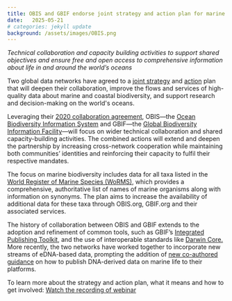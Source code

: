 ```yaml
---
title: OBIS and GBIF endorse joint strategy and action plan for marine biodiversity data
date:   2025-05-21
# categories: jekyll update
background: /assets/images/OBIS.png
---
```


*Technical collaboration and capacity building activities to support shared objectives and ensure free and open access to comprehensive information about life in and around the world’s oceans*

Two global data networks have agreed to a [joint strategy](https://docs.gbif.org/obis-gbif-joint-strategy/en/) and [action](https://docs.gbif.org/obis-gbif-action-plan-2024/en/) plan that will deepen their collaboration,
improve the flows and services of high-quality data about marine and coastal biodiversity, 
and support research and decision-making on the world's oceans.

Leveraging their [2020 collaboration agreement](https://www.gbif.org/news/6M8YYYirX3bK57bHaIpd0U/ocean-biodiversity-information-system-and-gbif-update-and-expand-cooperation-agreement), OBIS—the [Ocean Biodiversity Information System](https://obis.org/) and GBIF—the [Global Biodiversity Information Facility](https://www.gbif.org/)—will focus on wider technical collaboration and shared capacity-building activities. The combined actions will extend and deepen the partnership by increasing cross-network cooperation while maintaining both communities’ identities
and reinforcing their capacity to fulfil their respective mandates.

The focus on marine biodiversity includes data for all taxa listed in the [World Register
of Marine Species (WoRMS)](https://www.marinespecies.org/about.php), which provides a comprehensive, authoritative list of names of marine organisms along with information on synonyms. The plan aims to increase the 
availability of additional data for these taxa through OBIS.org, GBIF.org and their associated services.

The history of collaboration between OBIS and GBIF extends to the adoption and refinement of common tools, 
such as GBIF’s [Integrated Publishing Toolkit](https://www.gbif.org/ipt), and the use of interoperable standards
like [Darwin Core.](https://dwc.tdwg.org/) More recently, the two networks have worked together to incorporate new streams of eDNA-based data, prompting the addition of [new co-authored guidance](https://www.gbif.org/news/2VXK7tpe7wM9J9lghWmxQh/updated-guide-adds-details-on-how-to-publish-dna-derived-data-on-marine-life) on how to publish DNA-derived data on marine life to their platforms.

To learn more about the strategy and action plan, what it means and how to get involved:
[Watch the recording of webinar](https://www.gbif.org/event/17npfG9wrCTTKcp72wk9Ni/webinar-1-for-asia-africa-and-europe-obis-gbif-joint-strategy-and-action-plan)
